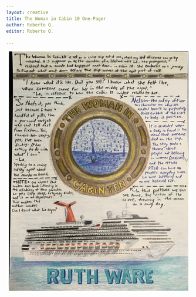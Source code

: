 ```yaml
---
layout: creative
title: The Woman in Cabin 10 One-Pager
author: Roberto Q.
editor: Roberto Q.

---
```

![](/uploads/creative-one-pager-by-roberto-q-1.png)